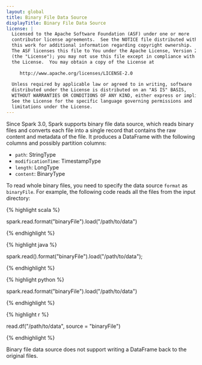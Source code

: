 ```yaml
---
layout: global
title: Binary File Data Source
displayTitle: Binary File Data Source
license: |
  Licensed to the Apache Software Foundation (ASF) under one or more
  contributor license agreements.  See the NOTICE file distributed with
  this work for additional information regarding copyright ownership.
  The ASF licenses this file to You under the Apache License, Version 2.0
  (the "License"); you may not use this file except in compliance with
  the License.  You may obtain a copy of the License at
 
     http://www.apache.org/licenses/LICENSE-2.0
 
  Unless required by applicable law or agreed to in writing, software
  distributed under the License is distributed on an "AS IS" BASIS,
  WITHOUT WARRANTIES OR CONDITIONS OF ANY KIND, either express or implied.
  See the License for the specific language governing permissions and
  limitations under the License.
---
```


Since Spark 3.0, Spark supports binary file data source,
which reads binary files and converts each file into a single record that contains the raw content
and metadata of the file.
It produces a DataFrame with the following columns and possibly partition columns:
* `path`: StringType
* `modificationTime`: TimestampType
* `length`: LongType
* `content`: BinaryType

To read whole binary files, you need to specify the data source `format` as `binaryFile`.
For example, the following code reads all the files from the input directory:

<div class="codetabs">
<div data-lang="scala" markdown="1">
{% highlight scala %}

spark.read.format("binaryFile").load("/path/to/data")

{% endhighlight %}
</div>

<div data-lang="java" markdown="1">
{% highlight java %}

spark.read().format("binaryFile").load("/path/to/data");

{% endhighlight %}
</div>
<div data-lang="python" markdown="1">
{% highlight python %}

spark.read.format("binaryFile").load("/path/to/data")

{% endhighlight %}
</div>
<div data-lang="r" markdown="1">
{% highlight r %}

read.df("/path/to/data", source = "binaryFile")

{% endhighlight %}
</div>
</div>

Binary file data source does not support writing a DataFrame back to the original files.
